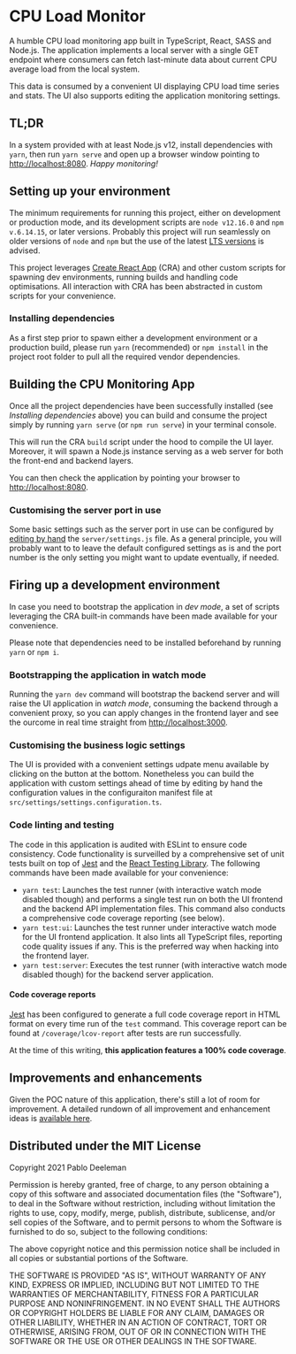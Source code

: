 # CPU Load Monitor

A humble CPU load monitoring app built in TypeScript, React, SASS and Node.js. The application implements a local server with a single GET endpoint where consumers can fetch last-minute data about current CPU average load from the local system.

This data is consumed by a convenient UI displaying CPU load time series and stats. The UI also supports editing the application monitoring settings.

## TL;DR
In a system provided with at least Node.js v12, install dependencies with `yarn`, then run `yarn serve` and open up a browser window pointing to [http://localhost:8080](http://localhost:8080). *Happy monitoring!*

## Setting up your environment
The minimum requirements for running this project, either on development or production mode, and its development scripts are `node v12.16.0` and `npm v.6.14.15`, or later versions. Probably this project will run seamlessly on older versions of `node` and `npm` but the use of the latest [LTS versions](https://nodejs.org/) is advised.

This project leverages [Create React App](https://github.com/facebook/create-react-app) (CRA) and other custom scripts for spawning dev environments, running builds and handling code optimisations. All interaction with CRA has been abstracted in custom scripts for your convenience.

### Installing dependencies
As a first step prior to spawn either a development environment or a production build, please run `yarn` (recommended) or `npm install` in the project root folder to pull all the required vendor dependencies.

## Building the CPU Monitoring App
Once all the project dependencies have been successfully installed (see _Installing dependencies_ above) you can build and consume the project simply by running `yarn serve` (or `npm run serve`) in your terminal console.

This will run the CRA `build` script under the hood to compile the UI layer. Moreover, it will spawn a Node.js instance serving as a web server for both the front-end and backend layers.

You can then check the application by pointing your browser to [http://localhost:8080](http://localhost:8080).

### Customising the server port in use
Some basic settings such as the server port in use can be configured by [editing by hand](server/settings.js) the `server/settings.js` file. As a general principle, you will probably want to to leave the default configured settings as is and the port number is the only setting you might want to update eventually, if needed.

## Firing up a development environment
In case you need to bootstrap the application in _dev mode_, a set of scripts leveraging the CRA built-in commands have been made available for your convenience.

Please note that dependencies need to be installed beforehand by running `yarn` or `npm i`.

### Bootstrapping the application in watch mode
Running the `yarn dev` command will bootstrap the backend server and will raise the UI application in _watch mode_, consuming the backend through a convenient proxy, so you can apply changes in the frontend layer and see the ourcome in real time straight from [http://localhost:3000](http://localhost:3000/).

### Customising the business logic settings
The UI is provided with a convenient settings udpate menu available by clicking on the button at the bottom. Nonetheless you can build the application with custom settings ahead of time by editing by hand the configuration values in the configuraiton manifest file at `src/settings/settings.configuration.ts`.

### Code linting and testing
The code in this application is audited with ESLint to ensure code consistency. Code functionality is surveilled by a comprehensive set of unit tests built on top of [Jest](https://jestjs.io/) and the [React Testing Library](https://testing-library.com/). The following commands have been made available for your convenience:

* `yarn test`: Launches the test runner (with interactive watch mode disabled though) and performs a single test run on both the UI frontend and the backend API implementation files. This command also conducts a comprehensive code coverage reporting (see below).
* `yarn test:ui`: Launches the test runner under interactive watch mode for the UI frontend application. It also lints all TypeScript files, reporting code quality issues if any. This is the preferred way when hacking into the frontend layer.
* `yarn test:server`: Executes the test runner (with interactive watch mode disabled though) for the backend server application.

#### Code coverage reports
[Jest](https://jestjs.io/) has been configured to generate a full code coverage report in HTML format on every time run of the `test` command. This coverage report can be found at `/coverage/lcov-report` after tests are run successfully.

At the time of this writing, **this application features a 100% code coverage**.

## Improvements and enhancements
Given the POC nature of this application, there's still a lot of room for improvement. A detailed rundown of all improvement and enhancement ideas is [available here](docs/TODO.md).

## Distributed under the MIT License

Copyright 2021 Pablo Deeleman

Permission is hereby granted, free of charge, to any person obtaining a copy of this software and associated documentation files (the "Software"), to deal in the Software without restriction, including without limitation the rights to use, copy, modify, merge, publish, distribute, sublicense, and/or sell copies of the Software, and to permit persons to whom the Software is furnished to do so, subject to the following conditions:

The above copyright notice and this permission notice shall be included in all copies or substantial portions of the Software.

THE SOFTWARE IS PROVIDED "AS IS", WITHOUT WARRANTY OF ANY KIND, EXPRESS OR IMPLIED, INCLUDING BUT NOT LIMITED TO THE WARRANTIES OF MERCHANTABILITY, FITNESS FOR A PARTICULAR PURPOSE AND NONINFRINGEMENT. IN NO EVENT SHALL THE AUTHORS OR COPYRIGHT HOLDERS BE LIABLE FOR ANY CLAIM, DAMAGES OR OTHER LIABILITY, WHETHER IN AN ACTION OF CONTRACT, TORT OR OTHERWISE, ARISING FROM, OUT OF OR IN CONNECTION WITH THE SOFTWARE OR THE USE OR OTHER DEALINGS IN THE SOFTWARE.